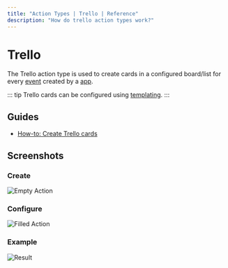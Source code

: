 ```yaml
---
title: "Action Types | Trello | Reference"
description: "How do trello action types work?"
---
```


# Trello

The Trello action type is used to create cards in a configured board/list for every [event](/reference/events/) created by a [app](/reference/apps/).

::: tip
Trello cards can be configured using [templating](/reference/templating/).
:::

## Guides

* [How-to: Create Trello cards](/how-to/create-trello-cards/)

## Screenshots

### Create

![Empty Action](/images/modals/office-create-action-trello.png)

### Configure

![Filled Action](/images/modals/office-create-action-trello-filled.png)

### Example

![Result](/images/actions/personal-office-coffee-machine-trello.png)
